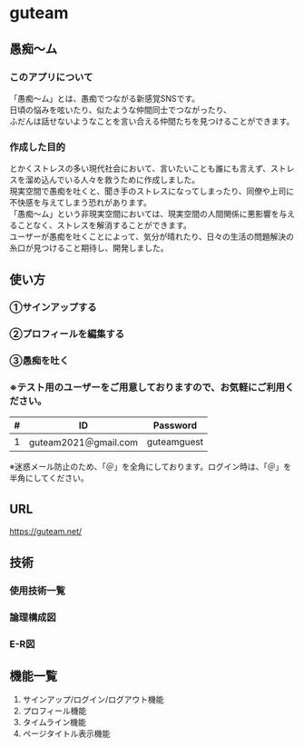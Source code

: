 # guteam
## 愚痴〜ム　　
### このアプリについて
「愚痴〜ム」とは、愚痴でつながる新感覚SNSです。  
日頃の悩みを呟いたり、似たような仲間同士でつながったり、  
ふだんは話せないようなことを言い合える仲間たちを見つけることができます。

### 作成した目的  
とかくストレスの多い現代社会において、言いたいことも誰にも言えず、ストレスを溜め込んでいる人々を救うために作成しました。  
現実空間で愚痴を吐くと、聞き手のストレスになってしまったり、同僚や上司に不快感を与えてしまう恐れがあります。  
「愚痴〜ム」という非現実空間においては、現実空間の人間関係に悪影響を与えることなく、ストレスを解消することができます。  
ユーザーが愚痴を吐くことによって、気分が晴れたり、日々の生活の問題解決の糸口が見つけること期待し、開発しました。

## 使い方
### ①サインアップする
### ②プロフィールを編集する
### ③愚痴を吐く
### ※テスト用のユーザーをご用意しておりますので、お気軽にご利用ください。  
#|  ID  |  Password  |
|----| ---- | ---- |
|1|  guteam2021＠gmail.com  |  guteamguest  |

※迷惑メール防止のため、「＠」を全角にしております。ログイン時は、「＠」を半角にしてください。 

## URL　　
https://guteam.net/
## 技術　　
### 使用技術一覧
### 論理構成図

### E-R図

## 機能一覧
1. サインアップ/ログイン/ログアウト機能  
2. プロフィール機能  
3. タイムライン機能
4. ページタイトル表示機能
